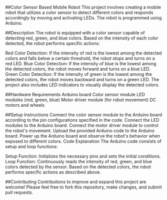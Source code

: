 ##Color Sensor Based Mobile Robot
This project involves creating a mobile robot that utilizes a color sensor to detect different colors and responds accordingly by moving and activating LEDs. The robot is programmed using Arduino.

##Description
The robot is equipped with a color sensor capable of detecting red, green, and blue colors. Based on the intensity of each color detected, the robot performs specific actions:

Red Color Detection: If the intensity of red is the lowest among the detected colors and falls below a certain threshold, the robot stops and turns on a red LED.
Blue Color Detection: If the intensity of blue is the lowest among the detected colors, the robot moves forward and turns on a blue LED.
Green Color Detection: If the intensity of green is the lowest among the detected colors, the robot moves backward and turns on a green LED.
The project also includes LED indicators to visually display the detected colors.

##Hardware Requirements
Arduino board
Color sensor module
LED modules (red, green, blue)
Motor driver module (for robot movement)
DC motors and wheels

##Setup Instructions
Connect the color sensor module to the Arduino board according to the pin configurations specified in the code.
Connect the LED modules to the Arduino board.
Connect the motor driver module to control the robot's movement.
Upload the provided Arduino code to the Arduino board.
Power up the Arduino board and observe the robot's behavior when exposed to different colors.
Code Explanation
The Arduino code consists of setup and loop functions:

Setup Function: Initializes the necessary pins and sets the initial conditions.
Loop Function: Continuously reads the intensity of red, green, and blue colors detected by the sensor. Based on the detected colors, the robot performs specific actions as described above.


##Contributing
Contributions to improve and expand this project are welcome! Please feel free to fork this repository, make changes, and submit pull requests.
